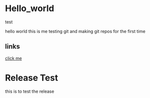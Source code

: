 # Hello_world
test

hello world this is me testing git and making git repos for the first time

## links

[click me](http://www.facebook.com)

# Release Test

this is to test the release
